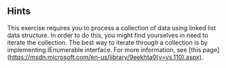 ## Hints
This exercise requires you to process a collection of data using linked list data structure. In order to do this, you might find yourselves in need to iterate the collection.
The best way to iterate through a collection is by implementing IEnumerable interface.
For more information, see [this page] (https://msdn.microsoft.com/en-us/library/9eekhta0(v=vs.110).aspx).
